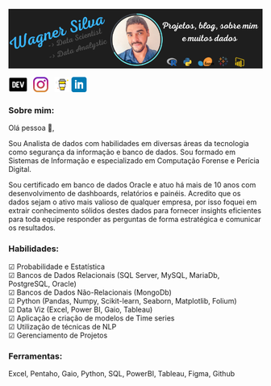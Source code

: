 [![Header](https://github.com/wagnerdsc/wagnerdsc/raw/main/Wagner%20Silva.png "Header")](https://dev.to/wagnerdsc)

<p>
<a href="https://dev.to/wagnerdsc"><img height="30" src="https://github.com/wagnerdsc/wagnerdsc/raw/main/main/icon/resized_logo_UQww2soKuUsjaOGNB38o.png"></a>&nbsp;&nbsp;
<a href="https://www.instagram.com/wagnerdscp"><img height="30" src="https://github.com/wagnerdsc/wagnerdsc/raw/main/main/icon/instagram.jpg?raw=true"></a>&nbsp;&nbsp;
<a href="https://www.buymeacoffee.com/wagnerdsc"><img height="30" src="https://github.com/wagnerdsc/wagnerdsc/raw/main/main/icon/by-me-a-coffee.png?raw=true"></a>
<a href="https://www.linkedin.com/in/wagnerdsc/"><img height="30" src="https://github.com/wagnerdsc/wagnerdsc/raw/main/main/icon/linkedin.png?raw=true"></a>
</p>

<h3>Sobre mim:</h3>
<p>
Olá pessoa 👋,
</p>
<p style="text-align:"justify">
Sou Analista de dados com habilidades em diversas áreas da tecnologia como segurança da informação e banco de dados. Sou formado em Sistemas de Informação e especializado em Computação Forense e Perícia Digital. 
</p>
<p style="text-align:"justify">
Sou certificado em banco de dados Oracle e atuo há mais de 10 anos com desenvolvimento de dashboards, relatórios e painéis. Acredito que os dados sejam o ativo mais valioso de qualquer empresa, por isso foquei em extrair conhecimento sólidos destes dados para fornecer insights eficientes para toda equipe responder as perguntas de forma estratégica e comunicar os resultados.
</p>

<h3>Habilidades:</h3>
☑ Probabilidade e Estatística <br />
☑ Bancos de Dados Relacionais (SQL Server, MySQL, MariaDb, PostgreSQL, Oracle)<br />
☑ Bancos de Dados Não-Relacionais (MongoDb)<br />
☑ Python (Pandas, Numpy, Scikit-learn, Seaborn, Matplotlib, Folium)<br />
☑ Data Viz (Excel, Power BI, Gaio, Tableau)<br />
☑ Aplicação e criação de modelos de Time series<br />
☑ Utilização de técnicas de NLP<br />
☑ Gerenciamento de Projetos<br />

<h3>Ferramentas:</h3>
Excel, Pentaho, Gaio, Python, SQL, PowerBI, Tableau, Figma, Github
